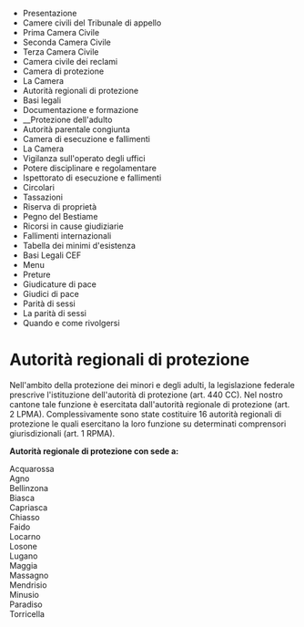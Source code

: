   * Presentazione
  * Camere civili del Tribunale di appello
  * Prima Camera Civile
  * Seconda Camera Civile
  * Terza Camera Civile
  * Camera civile dei reclami
  * Camera di protezione
  * La Camera
  * Autorità regionali di protezione
  * Basi legali
  * Documentazione e formazione
  *  __Protezione dell'adulto
  * Autorità parentale congiunta
  * Camera di esecuzione e fallimenti
  * La Camera
  * Vigilanza sull'operato degli uffici
  * Potere disciplinare e regolamentare
  * Ispettorato di esecuzione e fallimenti
  * Circolari
  * Tassazioni
  * Riserva di proprietà
  * Pegno del Bestiame
  * Ricorsi in cause giudiziarie
  * Fallimenti internazionali
  * Tabella dei minimi d'esistenza
  * Basi Legali CEF
  * Menu
  * Preture
  * Giudicature di pace
  * Giudici di pace
  * Parità di sessi 
  * La parità di sessi
  * Quando e come rivolgersi

#  Autorità regionali di protezione

Nell'ambito della protezione dei minori e degli adulti, la legislazione
federale prescrive l'istituzione dell'autorità di protezione (art. 440 CC).
Nel nostro cantone tale funzione è esercitata dall'autorità regionale di
protezione (art. 2 LPMA). Complessivamente sono state costituire 16 autorità
regionali di protezione le quali esercitano la loro funzione su determinati
comprensori giurisdizionali (art. 1 RPMA).

 **Autorità regionale di protezione con sede a:**

Acquarossa  
Agno  
Bellinzona  
Biasca  
Capriasca  
Chiasso  
Faido  
Locarno  
Losone  
Lugano  
Maggia  
Massagno  
Mendrisio  
Minusio  
Paradiso  
Torricella

